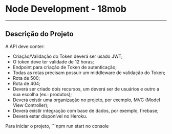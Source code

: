 # Node Development - 18mob
---
## Descrição do Projeto

A API deve conter:

- Criação/Validação do Token deverá ser usado JWT;
- O token deve ter validade de 12 horas;
- Endpoint para criação de Token de autenticação;
- Todas as rotas precisam possuir um middleware de validação do Token;
- Rota de 500;
- Rota de 404;
- Deverá ser criado dois recursos, um deverá ser de usuários e outro a sua escolha (ex.: produtos);
- Deverá existir uma organização no projeto, por exemplo, MVC (Model View Controller);
- Deverá existir integração com base de dados, por exemplo, firebase;
- Deverá estar disponível no Heroku.

Para iniciar o projeto, ```npm run start no console
